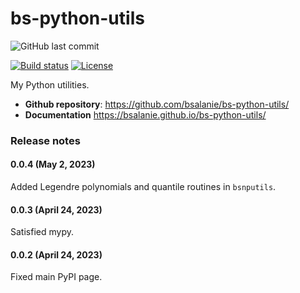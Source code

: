 # bs-python-utils

![GitHub last commit](https://img.shields.io/github/last-commit/bsalanie/bs-python-utils)

<!-- [![Release](https://img.shields.io/github/v/release/bsalanie/bs-python-utils)](https://img.shields.io/github/v/release/bsalanie/bs-python-utils) -->

[![Build status](https://img.shields.io/github/actions/workflow/status/bsalanie/bs-python-utils/main.yml?branch=main)](https://github.com/bsalanie/bs-python-utils/actions/workflows/main.yml?query=branch%3Amain) <!-- [![codecov](https://codecov.io/gh/bsalanie/bs-python-utils/branch/main/graph/badge.svg)](https://codecov.io/gh/bsalanie/bs-python-utils) --> <!-- [![Commit activity](https://img.shields.io/github/commit-activity/m/bsalanie/bs-python-utils)](https://img.shields.io/github/commit-activity/m/bsalanie/bs-python-utils) --> [![License](https://img.shields.io/github/license/bsalanie/bs-python-utils)](https://img.shields.io/github/license/bsalanie/bs-python-utils)

My Python utilities.

-   **Github repository**: <https://github.com/bsalanie/bs-python-utils/>
-   **Documentation** <https://bsalanie.github.io/bs-python-utils/>

### Release notes

#### 0.0.4 (May 2, 2023)

Added Legendre polynomials and quantile routines in `bsnputils`.

#### 0.0.3 (April 24, 2023)

Satisfied mypy.

#### 0.0.2 (April 24, 2023)

Fixed main PyPI page.